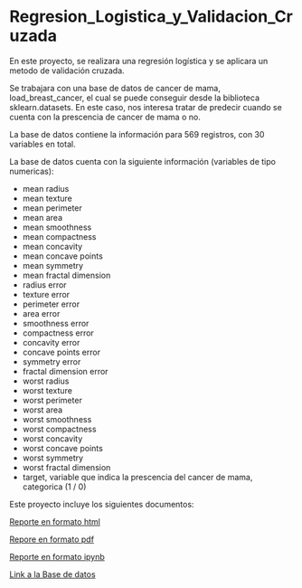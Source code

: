 # Regresion_Logistica_y_Validacion_Cruzada

En este proyecto, se realizara una regresión logística y se aplicara un metodo de validación cruzada.

Se trabajara con una base de datos de cancer de mama, load_breast_cancer, el cual se puede conseguir desde la biblioteca sklearn.datasets. En este caso, nos interesa tratar de predecir cuando se cuenta con la prescencia de cancer de mama o no.

La base de datos contiene la información para 569 registros, con 30 variables en total.

La base de datos cuenta con la siguiente información (variables de tipo numericas):
- mean radius
- mean texture
- mean perimeter
- mean area
- mean smoothness
- mean compactness
- mean concavity
- mean concave points
- mean symmetry
- mean fractal dimension
- radius error
- texture error
- perimeter error
- area error
- smoothness error
- compactness error
- concavity error
- concave points error
- symmetry error
- fractal dimension error
- worst radius
- worst texture
- worst perimeter
- worst area
- worst smoothness
- worst compactness
- worst concavity
- worst concave points
- worst symmetry
- worst fractal dimension
- target, variable que indica la prescencia del cancer de mama, categorica (1 / 0)

Este proyecto incluye los siguientes documentos:

[Reporte en formato html](Regresi%C3%B3n%20log%C3%ADstica%20y%20validaci%C3%B3n%20cruzada.html)

[Repore en formato pdf](Regresi%C3%B3n%20log%C3%ADstica%20y%20validaci%C3%B3n%20cruzada.pdf)

[Reporte en formato ipynb](Regresi%C3%B3n%20log%C3%ADstica%20y%20validaci%C3%B3n%20cruzada.ipynb)

[Link a la Base de datos](https://archive.ics.uci.edu/dataset/17/breast+cancer+wisconsin+diagnostic)
